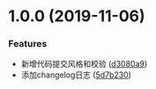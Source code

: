 # 1.0.0 (2019-11-06)


### Features

* 新增代码提交风格和校验 ([d3080a9](https://github.com/yaeSakuras/impact/commit/d3080a9567e0406e005bbe8e60cc203108c7e7ea))
* 添加changelog日志 ([5d7b230](https://github.com/yaeSakuras/impact/commit/5d7b230d4281eb9175f21f859c13020e2859e67c))



